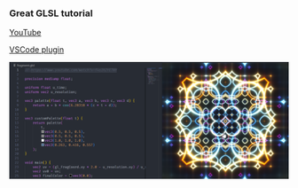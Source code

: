 ### Great GLSL tutorial

[YouTube](https://www.youtube.com/watch?v=f4s1h2YETNY)

[VSCode plugin](https://marketplace.visualstudio.com/items?itemName=circledev.glsl-canvas)

![Example](./Code_MmLY7Pd2Wc.png)